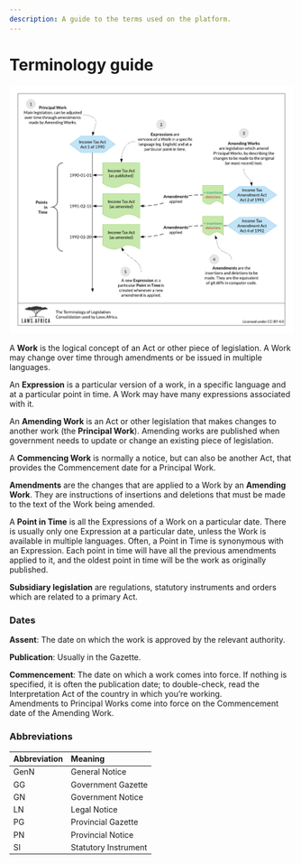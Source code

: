 ```yaml
---
description: A guide to the terms used on the platform.
---
```


# Terminology guide

![The terminology of Laws.Africa.](.gitbook/assets/laws.africa-terminology.png)

A **Work** is the logical concept of an Act or other piece of legislation. A Work may change over time through amendments or be issued in multiple languages.

An **Expression** is a particular version of a work, in a specific language and at a particular point in time. A Work may have many expressions associated with it.

An **Amending Work** is an Act or other legislation that makes changes to another work \(the **Principal Work**\). Amending works are published when government needs to update or change an existing piece of legislation.

A **Commencing Work** is normally a notice, but can also be another Act, that provides the Commencement date for a Principal Work.

**Amendments** are the changes that are applied to a Work by an **Amending Work**. They are instructions of insertions and deletions that must be made to the text of the Work being amended.

A **Point in Time** is all the Expressions of a Work on a particular date. There is usually only one Expression at a particular date, unless the Work is available in multiple languages. Often, a Point in Time is synonymous with an Expression. Each point in time will have all the previous amendments applied to it, and the oldest point in time will be the work as originally published.

**Subsidiary legislation** are regulations, statutory instruments and orders which are related to a primary Act.

### Dates

**Assent**: The date on which the work is approved by the relevant authority.

**Publication**: Usually in the Gazette.

**Commencement**: The date on which a work comes into force. If nothing is specified, it is often the publication date; to double-check, read the Interpretation Act of the country in which you’re working.   
Amendments to Principal Works come into force on the Commencement date of the Amending Work.

### Abbreviations

| Abbreviation | Meaning |
| :--- | :--- |
| GenN | General Notice |
| GG | Government Gazette |
| GN | Government Notice |
| LN | Legal Notice |
| PG | Provincial Gazette |
| PN | Provincial Notice |
| SI | Statutory Instrument |

